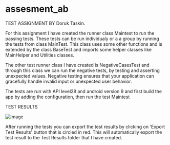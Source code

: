 # assesment_ab
TEST ASSIGNMENT BY Doruk Taskin.

For this assignment I have created the runner class Maintest to run the passing tests. These tests can be run individualy or a a group by running the tests from class MainTest.
This class uses some other functions and is extended by the class BaseTest and imports some helper classes like MainHelper and Utilities classes.

The other test runner class I have created is NegativeCasesTest and through this class we can run the negative tests, by testing and asserting unexpected values.
Negative testing ensures that your application can gracefully handle invalid input or unexpected user behavior.

The tests are run with API level28 and android version 9 and first build the app by adding the configuration, then run the test Maintest


TEST RESULTS


![image](https://user-images.githubusercontent.com/32645994/141360478-7a9dc2bb-3717-4935-a97c-dc17e82094c4.png)

After running the tests you can export the test results by clicking on 'Export Test Results' button that is circled in red. This will automatically export
the test result to the Test Results folder that I have created. 

 
